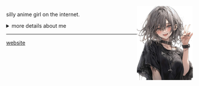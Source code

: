 <img align="right" src="assets/avatar.jpg" width="30%" height="30%" />

silly anime girl on the internet.<br/>

<details>
  <summary>more details about me</summary>

## 💼 Experience

### Languages
[![TypeScript Badge](https://img.shields.io/badge/typescript-007ACC?style=flat&logo=typescript&logoColor=white)](https://www.typescriptlang.org/)
[![JavaScript Badge](https://img.shields.io/badge/javascript-F7DF1E?style=flat&logo=javascript&logoColor=black)](https://wikipedia.org/wiki/JavaScript)
[![Go Badge](https://img.shields.io/badge/go-00ADD8?style=flat&logo=go&logoColor=white)](https://go.dev/)
[![Rust Badge](https://img.shields.io/badge/rust-%23000000.svg?style=flat&logo=rust&logoColor=white)](https://www.rust-lang.org/)

### Web-stack
[![React.js badge](https://img.shields.io/badge/react.js-20232A?style=flat&logo=react&logoColor=61DAFB)](https://react.dev/)
[![Next.js Badge](https://img.shields.io/badge/next.js-black?style=flat&logo=next.js&logoColor=white)](https://nextjs.org/)
[![HTML Badge](https://img.shields.io/badge/html5-%23E34F26.svg?style=flat&logo=html5&logoColor=white)](https://wikipedia.org/wiki/HTML)
[![CSS Badge](https://img.shields.io/badge/css3-%231572B6.svg?style=flat&logo=css3&logoColor=white)](https://wikipedia.org/wiki/CSS)

### Backend technologies
[![Node.js Badge](https://img.shields.io/badge/node.js-6DA55F?style=flat&logo=node.js&logoColor=white)](https://nodejs.org/)
[![Docker Badge](https://img.shields.io/badge/docker-%230db7ed.svg?style=flat&logo=docker&logoColor=white)](https://www.docker.com/)
[![Nginx Badge](https://img.shields.io/badge/nginx-%23009639.svg?style=flat&logo=nginx&logoColor=white)](https://www.nginx.com/)

### Databases
[![MySQL Badge](https://img.shields.io/badge/mysql-%2300f.svg?style=flat&logo=mysql&logoColor=white)](https://www.mysql.com/)
[![MongoDB Badge](https://img.shields.io/badge/mongodb-%234ea94b.svg?style=flat&logo=mongodb&logoColor=white)](https://www.mongodb.com/)

### General
[![Git Badge](https://img.shields.io/badge/git-%23F05033.svg?style=flat&logo=git&logoColor=white)](https://git-scm.com/)
[![GitHub Badge](https://img.shields.io/badge/github-%23121011.svg?style=flat&logo=github&logoColor=white)](https://github.com/)
[![GitHub Actions Badge](https://img.shields.io/badge/github%20actions-%232671E5.svg?style=flat&logo=githubactions&logoColor=white)](https://github.com/features/actions)
[![Cloudflare Badge](https://img.shields.io/badge/cloudflare-F38020?style=flat&logo=cloudflare&logoColor=white)](https://www.cloudflare.com/)
[![Linux Badge](https://img.shields.io/badge/linux-FCC624?style=flat&logo=linux&logoColor=black)](https://wikipedia.org/wiki/Linux)
</details>

------
[website](https://inepsy.me)
